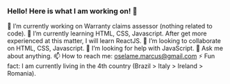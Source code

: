 ### Hello! Here is what I am working on! 👋

🔭 I’m currently working on Warranty claims assessor (nothing related to code).
🌱 I’m currently learning HTML, CSS, Javascript. After get more experienced at this matter, I will learn ReactJS.
👯 I’m looking to collaborate on HTML, CSS, Javascript.
🤔 I’m looking for help with JavaScript.
💬 Ask me about anything.
📫 How to reach me: oselame.marcus@gmail.com
⚡ Fun fact: I am currently living in the 4th country (Brazil > Italy > Ireland > Romania).

